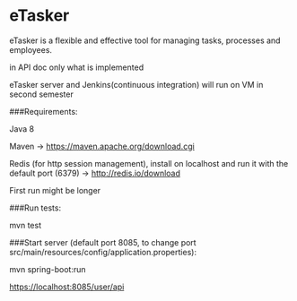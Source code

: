 # eTasker
eTasker is a flexible and effective tool for managing tasks, processes and employees.

in API doc only what is implemented

eTasker server and Jenkins(continuous integration) will run on VM in second semester

###Requirements:

Java 8

Maven -> https://maven.apache.org/download.cgi

Redis (for http session management), install on localhost and run it with the default port (6379) -> http://redis.io/download

First run might be longer

###Run tests:

mvn test

###Start server (default port 8085, to change port src/main/resources/config/application.properties):

mvn spring-boot:run

[https://localhost:8085/user/api](https://localhost:8085/user/api)
